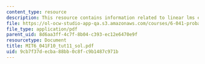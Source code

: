 ```yaml
---
content_type: resource
description: This resource contains information related to linear lms estimator.
file: https://ol-ocw-studio-app-qa.s3.amazonaws.com/courses/6-041-probabilistic-systems-analysis-and-applied-probability-fall-2010/9cb7f37decba88bb0c8fc9b1487c971b_MIT6_041F10_tut11_sol.pdf
file_type: application/pdf
parent_uid: 8d6aa3ff-4c7f-8b04-c393-ec12e6470e9f
resourcetype: Document
title: MIT6_041F10_tut11_sol.pdf
uid: 9cb7f37d-ecba-88bb-0c8f-c9b1487c971b
---
```

